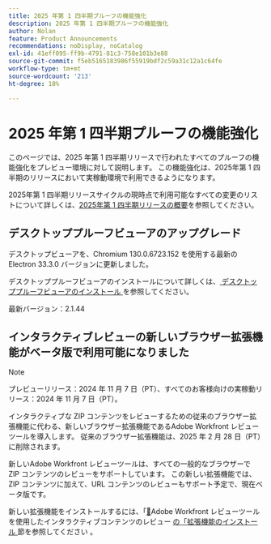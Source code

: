 ```yaml
---
title: 2025 年第 1 四半期プルーフの機能強化
description: 2025 年第 1 四半期プルーフの機能強化
author: Nolan
feature: Product Announcements
recommendations: noDisplay, noCatalog
exl-id: 41eff095-ff9b-4791-81c3-758e101b3e88
source-git-commit: f5eb5165183986f55919bdf2c59a31c12a1c64fe
workflow-type: tm+mt
source-wordcount: '213'
ht-degree: 18%

---
```


# 2025 年第 1 四半期プルーフの機能強化

このページでは、2025 年第 1 四半期リリースで行われたすべてのプルーフの機能強化をプレビュー環境に対して説明します。 この機能強化は、2025年第 1 四半期のリリースにおいて実稼動環境で利用できるようになります。

2025年第 1 四半期リリースサイクルの現時点で利用可能なすべての変更のリストについて詳しくは、[2025年第 1 四半期リリースの概要](/help/quicksilver/product-announcements/product-releases/25-q1-release-activity/25-q1-release-overview.md)を参照してください。

## デスクトッププルーフビューアのアップグレード

デスクトップビューアを、Chromium 130.0.6723.152 を使用する最新の Electron 33.3.0 バージョンに更新しました。

デスクトッププルーフビューアのインストールについて詳しくは、[ デスクトッププルーフビューアのインストール ](/help/quicksilver/review-and-approve-work/proofing/use-the-desktop-proofing-viewer/installing-desktop-proofing-viewer.md) を参照してください。


最新バージョン：2.1.44

## インタラクティブレビューの新しいブラウザー拡張機能がベータ版で利用可能になりました

>[!NOTE]
>
>プレビューリリース：2024 年 11 月 7 日（PT）、すべてのお客様向けの実稼動リリース：2024 年 11 月 7 日（PT）。

インタラクティブな ZIP コンテンツをレビューするための従来のブラウザー拡張機能に代わる、新しいブラウザー拡張機能であるAdobe Workfront レビューツールを導入します。 従来のブラウザー拡張機能は、2025 年 2 月 28 日（PT）に削除されます。

新しいAdobe Workfront レビューツールは、すべての一般的なブラウザーで ZIP コンテンツのレビューをサポートしています。 この新しい拡張機能では、ZIP コンテンツに加えて、URL コンテンツのレビューもサポート予定で、現在ベータ版です。

新しい拡張機能をインストールするには、「[&#128279;](/help/quicksilver/review-and-approve-work/proofing/reviewing-proofs-within-workfront/review-a-proof/review-proof-in-web-viewer-extension.md#install-the-extension)Adobe Workfront レビューツールを使用したインタラクティブコンテンツのレビュー [ の「拡張機能のインストール ](/help/quicksilver/review-and-approve-work/proofing/reviewing-proofs-within-workfront/review-a-proof/review-proof-in-web-viewer-extension.md) 節を参照してください 。
